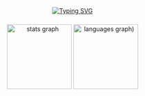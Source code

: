 <div align="center"><a href="https://git.io/typing-svg"><img src="https://readme-typing-svg.herokuapp.com?font=Fira+Code&pause=1000&width=435&lines=Ola%2C+a+todos;Sou+o+Rodrigo" alt="Typing SVG" /></a></div>

###

<div align="center">
<img src="https://github-readme-stats.vercel.app/api?username=RodrigoFreitasF&hide_title=false&hide_rank=false&show_icons=true&include_all_commits=true&count_private=true&disable_animations=false&theme=radical&locale=en&hide_border=false" height="150" alt="stats graph" />

  <img src="https://github-readme-stats.vercel.app/api/top-langs/?username=RodrigoFreitasF&locale=en&hide_title=false&layout=compact&card_width=320&langs_count=5&theme=radical&hide_border=false" height="150" alt="languages graph)"/>
</div>
